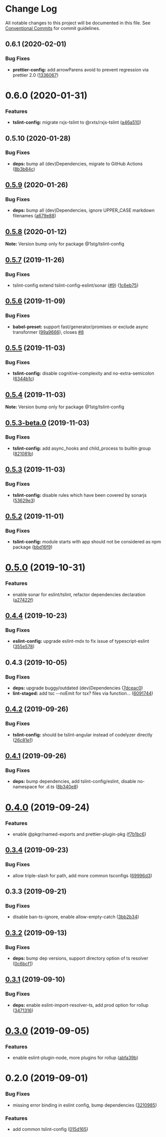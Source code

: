 # Change Log

All notable changes to this project will be documented in this file.
See [Conventional Commits](https://conventionalcommits.org) for commit guidelines.

## 0.6.1 (2020-02-01)


### Bug Fixes

* **prettier-config:** add arrowParens avoid to prevent regression via prettier 2.0 ([1336067](https://github.com/1stG/configs/commit/1336067722a0f86c3040a185b01ba1b9aaee112d))





# 0.6.0 (2020-01-31)


### Features

* **tslint-config:** migrate rxjs-tslint to @rxts/rxjs-tslint ([a46a510](https://github.com/1stG/configs/commit/a46a510829a8eacbdda062223e2fd7749a899779))





## 0.5.10 (2020-01-28)


### Bug Fixes

* **deps:** bump all (dev)Dependencies, migrate to GitHub Actions ([8b3b84c](https://github.com/1stG/configs/commit/8b3b84cdba15439891bb5650d11dbac51ceb8eca))





## [0.5.9](https://github.com/1stG/configs/compare/@1stg/tslint-config@0.5.8...@1stg/tslint-config@0.5.9) (2020-01-26)


### Bug Fixes

* **deps:** bump all (dev)Dependencies, ignore UPPER_CASE markdown filenames ([a679e88](https://github.com/1stG/configs/commit/a679e88b31383b94d889a9a7de9aff1b14d2e91c))





## [0.5.8](https://github.com/1stG/configs/compare/@1stg/tslint-config@0.5.7...@1stg/tslint-config@0.5.8) (2020-01-12)

**Note:** Version bump only for package @1stg/tslint-config





## [0.5.7](https://github.com/1stG/configs/compare/@1stg/tslint-config@0.5.6...@1stg/tslint-config@0.5.7) (2019-11-26)


### Bug Fixes

* tslint-config extend tslint-config-eslint/sonar ([#9](https://github.com/1stG/configs/issues/9)) ([1c6eb75](https://github.com/1stG/configs/commit/1c6eb75e63d21dbac45e0681982d19f666a79f05))





## [0.5.6](https://github.com/1stG/configs/compare/@1stg/tslint-config@0.5.5...@1stg/tslint-config@0.5.6) (2019-11-09)


### Bug Fixes

* **babel-preset:** support fast/generator/promises or exclude async transformer ([99a9666](https://github.com/1stG/configs/commit/99a9666a2228ea66de3b81d4bad4707ecba7232e)), closes [#8](https://github.com/1stG/configs/issues/8)





## [0.5.5](https://github.com/1stG/configs/compare/@1stg/tslint-config@0.5.4...@1stg/tslint-config@0.5.5) (2019-11-03)


### Bug Fixes

* **tslint-config:** disable cognitive-complexity and no-extra-semicolon ([6344b1c](https://github.com/1stG/configs/commit/6344b1c2a3fecce151867c660528e846375fb440))





## [0.5.4](https://github.com/1stG/configs/compare/@1stg/tslint-config@0.5.3-beta.0...@1stg/tslint-config@0.5.4) (2019-11-03)

**Note:** Version bump only for package @1stg/tslint-config





## [0.5.3-beta.0](https://github.com/1stG/configs/compare/@1stg/tslint-config@0.5.3...@1stg/tslint-config@0.5.3-beta.0) (2019-11-03)


### Bug Fixes

* **tslint-config:** add async_hooks and child_process to builtin group ([821081b](https://github.com/1stG/configs/commit/821081bf57cb88161d6fa280129122a059a8232a))





## [0.5.3](https://github.com/1stG/configs/compare/@1stg/tslint-config@0.5.2...@1stg/tslint-config@0.5.3) (2019-11-03)


### Bug Fixes

* **tslint-config:** disable rules which have been covered by sonarjs ([53629e3](https://github.com/1stG/configs/commit/53629e35949815a057b07014b8523d7d21238569))





## [0.5.2](https://github.com/1stG/configs/compare/@1stg/tslint-config@0.5.0...@1stg/tslint-config@0.5.2) (2019-11-01)


### Bug Fixes

* **tslint-config:** module starts with app should not be considered as npm package ([bbd16f9](https://github.com/1stG/configs/commit/bbd16f9b1bb2d002f1e23631f147879ebd6de721))





# [0.5.0](https://github.com/1stG/configs/compare/@1stg/tslint-config@0.4.4...@1stg/tslint-config@0.5.0) (2019-10-31)


### Features

* enable sonar for eslint/tslint, refactor dependencies declaration ([a27422f](https://github.com/1stG/configs/commit/a27422fa05e87f5d3800ca63a4c7ef3ba052b715))





## [0.4.4](https://github.com/1stG/configs/compare/@1stg/tslint-config@0.4.3...@1stg/tslint-config@0.4.4) (2019-10-23)


### Bug Fixes

* **eslint-config:** upgrade eslint-mdx to fix issue of typescript-eslint ([355e578](https://github.com/1stG/configs/commit/355e578dc59cd7c26d80cdac22b365c9857caed0))





## 0.4.3 (2019-10-05)


### Bug Fixes

* **deps:** upgrade buggy/outdated (dev)Dependencies ([7dceac0](https://github.com/1stG/configs/commit/7dceac0))
* **lint-staged:** add tsc --noEmit for tsx? files via function... ([6091744](https://github.com/1stG/configs/commit/6091744))





## [0.4.2](https://github.com/1stG/configs/compare/@1stg/tslint-config@0.4.1...@1stg/tslint-config@0.4.2) (2019-09-26)


### Bug Fixes

* **tslint-config:** should be tslint-angular instead of codelyzer directly ([26c81e1](https://github.com/1stG/configs/commit/26c81e1))





## [0.4.1](https://github.com/1stG/configs/compare/@1stg/tslint-config@0.4.0...@1stg/tslint-config@0.4.1) (2019-09-26)


### Bug Fixes

* **deps:** bump dependencies, add tslint-config/eslint, disable no-namespace for .d.ts ([8b340e8](https://github.com/1stG/configs/commit/8b340e8))





# [0.4.0](https://github.com/1stG/configs/compare/@1stg/tslint-config@0.3.4...@1stg/tslint-config@0.4.0) (2019-09-24)


### Features

* enable @pkgr/named-exports and prettier-plugin-pkg ([f7b1bc6](https://github.com/1stG/configs/commit/f7b1bc6))





## [0.3.4](https://github.com/1stG/configs/compare/@1stg/tslint-config@0.3.3...@1stg/tslint-config@0.3.4) (2019-09-23)


### Bug Fixes

* allow triple-slash for path, add more common tsconfigs ([69996d3](https://github.com/1stG/configs/commit/69996d3))





## 0.3.3 (2019-09-21)


### Bug Fixes

* disable ban-ts-ignore, enable allow-empty-catch ([3bb2b34](https://github.com/1stG/configs/commit/3bb2b34))





## [0.3.2](https://github.com/1stG/configs/compare/@1stg/tslint-config@0.3.1...@1stg/tslint-config@0.3.2) (2019-09-13)


### Bug Fixes

* **deps:** bump dep versions, support directory option of ts resolver ([0c6bcf1](https://github.com/1stG/configs/commit/0c6bcf1))





## [0.3.1](https://github.com/1stG/configs/compare/@1stg/tslint-config@0.3.0...@1stg/tslint-config@0.3.1) (2019-09-10)


### Bug Fixes

* **deps:** enable eslint-import-resolver-ts, add prod option for rollup ([3471316](https://github.com/1stG/configs/commit/3471316))





# [0.3.0](https://github.com/1stG/configs/compare/@1stg/tslint-config@0.2.0...@1stg/tslint-config@0.3.0) (2019-09-05)


### Features

* enable eslint-plugin-node, more plugins for rollup ([abfa39b](https://github.com/1stG/configs/commit/abfa39b))





# 0.2.0 (2019-09-01)


### Bug Fixes

* missing error binding in eslint config, bump dependencies ([3210985](https://github.com/1stG/configs/commit/3210985))


### Features

* add common tslint-config ([015d165](https://github.com/1stG/configs/commit/015d165))
